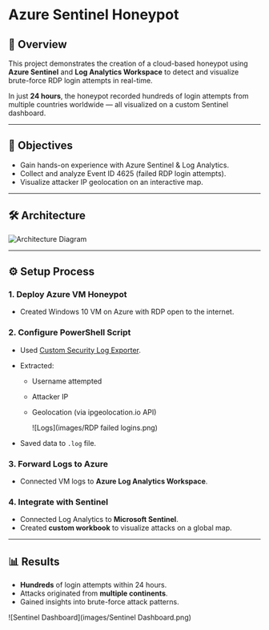 # Azure Sentinel Honeypot

## 📌 Overview
This project demonstrates the creation of a cloud-based honeypot using **Azure Sentinel** and **Log Analytics Workspace** to detect and visualize brute-force RDP login attempts in real-time.

In just **24 hours**, the honeypot recorded hundreds of login attempts from multiple countries worldwide — all visualized on a custom Sentinel dashboard.

---

## 🎯 Objectives
- Gain hands-on experience with Azure Sentinel & Log Analytics.
- Collect and analyze Event ID 4625 (failed RDP login attempts).
- Visualize attacker IP geolocation on an interactive map.

---

## 🛠 Architecture
![Architecture Diagram](images/architecture.png)

---

## ⚙️ Setup Process

### 1. Deploy Azure VM Honeypot
- Created Windows 10 VM on Azure with RDP open to the internet.

### 2. Configure PowerShell Script
- Used [Custom Security Log Exporter](https://github.com/joshmadakor1/Sentinel-Lab/blob/main/Custom_Security_Log_Exporter.ps1).
- Extracted:
  - Username attempted
  - Attacker IP
  - Geolocation (via ipgeolocation.io API)

    ![Logs](images/RDP failed logins.png)
    
- Saved data to `.log` file.

### 3. Forward Logs to Azure
- Connected VM logs to **Azure Log Analytics Workspace**.

### 4. Integrate with Sentinel
- Connected Log Analytics to **Microsoft Sentinel**.
- Created **custom workbook** to visualize attacks on a global map.

---

## 📊 Results
- **Hundreds** of login attempts within 24 hours.
- Attacks originated from **multiple continents**.
- Gained insights into brute-force attack patterns.

![Sentinel Dashboard](images/Sentinel Dashboard.png)
